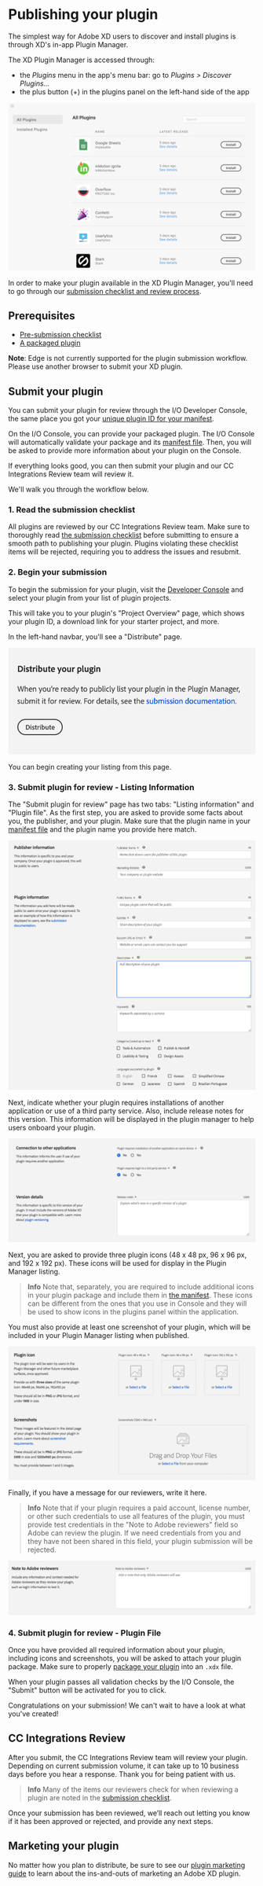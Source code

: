 # Publishing your plugin

The simplest way for Adobe XD users to discover and install plugins is through XD's in-app Plugin Manager.

The XD Plugin Manager is accessed through:

- the _Plugins_ menu in the app's menu bar: go to _Plugins > Discover Plugins..._
- the plus button (+) in the plugins panel on the left-hand side of the app

![XD Plugin Manager](/images/plugin-manager.png)

In order to make your plugin available in the XD Plugin Manager, you'll need to go through our [submission checklist and review process](/distribution/submission-checklist.md).

## Prerequisites

- [Pre-submission checklist](/distribution/submission-checklist.md)
- [A packaged plugin](/distribution/packaging.md)

**Note**: Edge is not currently supported for the plugin submission workflow. Please use another browser to submit your XD plugin.

## Submit your plugin

You can submit your plugin for review through the I/O Developer Console, the same place you got your [unique plugin ID for your manifest](/reference/structure/manifest.md).

On the I/O Console, you can provide your packaged plugin. The I/O Console will automatically validate your package and its [manifest file](/reference/structure/manifest.md). Then, you will be asked to provide more information about your plugin on the Console. 

If everything looks good, you can then submit your plugin and our CC Integrations Review team will review it. 

We'll walk you through the workflow below.

### 1. Read the submission checklist

All plugins are reviewed by our CC Integrations Review team. Make sure to thoroughly read [the submission checklist](/distribution/submission-checklist.md) before submitting to ensure a smooth path to publishing your plugin. Plugins violating these checklist items will be rejected, requiring you to address the issues and resubmit.

### 2. Begin your submission

To begin the submission for your plugin, visit the [Developer Console](https://console.adobe.io/projects) and select your plugin from your list of plugin projects.

This will take you to your plugin's "Project Overview" page, which shows your plugin ID, a download link for your starter project, and more. 

In the left-hand navbar, you'll see a "Distribute" page.

![Distribute your plugin](/images/submit.png)

You can begin creating your listing from this page.

### 3. Submit plugin for review - Listing Information
The "Submit plugin for review" page has two tabs: "Listing information" and "Plugin file". As the first step, you are asked to provide some facts about you, the publisher, and your plugin. Make sure that the plugin name in your [manifest file](/reference/structure/manifest.md) and the plugin name you provide here match.

![Publisher and plugin info](/images/plugin-and-publisher-info.png)

Next, indicate whether your plugin requires installations of another application or use of a third party service. Also, include release notes for this version. This information will be displayed in the plugin manager to help users onboard your plugin.

![Connection and version info](/images/connect-and-version-details.png)

Next, you are asked to provide three plugin icons (48 x 48 px, 96 x 96 px, and 192 x 192 px). These icons will be used for display in the Plugin Manager listing.

> **Info**
> Note that, separately, you are required to include additional icons in your plugin package and include them in [the manifest](/reference/structure/manifest.md). These icons can be different from the ones that you use in Console and they will be used to show icons in the plugins panel within the application.

You must also provide at least one screenshot of your plugin, which will be included in your Plugin Manager listing when published.

![Icon and screenshot info](/images/plugin-icons-and-screenshots.png)

Finally, if you have a message for our reviewers, write it here. 

> **Info**
> Note that if your plugin requires a paid account, license number, or other such credentials to use all features of the plugin, you must provide test credentials in the "Note to Adobe reviewers" field so Adobe can review the plugin. If we need credentials from you and they have not been shared in this field, your plugin submission will be rejected.

![Note to reviewer](/images/note-to-reviewers.png)

### 4. Submit plugin for review - Plugin File

Once you have provided all required information about your plugin, including icons and screenshots, you will be asked to attach your plugin package. Make sure to properly [package your plugin](/distribution/packaging.md) into an `.xdx` file. 

When your plugin passes all validation checks by the I/O Console, the "Submit" button will be activated for you to click.

Congratulations on your submission! We can't wait to have a look at what you've created!

## CC Integrations Review

After you submit, the CC Integrations Review team will review your plugin. Depending on current submission volume, it can take up to 10 business days before you hear a response. Thank you for being patient with us. 

> **Info**
> Many of the items our reviewers check for when reviewing a plugin are noted in the [submission checklist](/distribution/submission-checklist.md).

Once your submission has been reviewed, we’ll reach out letting you know if it has been approved or rejected, and provide any next steps.

## Marketing your plugin

No matter how you plan to distribute, be sure to see our [plugin marketing guide](./marketing.md) to learn about the ins-and-outs of marketing an Adobe XD plugin.
